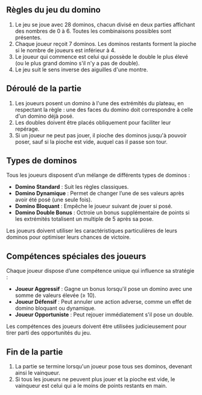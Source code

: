 ## Règles du jeu du domino 

1. Le jeu se joue avec 28 dominos, chacun divisé en deux parties affichant des nombres de 0 à 6. Toutes les combinaisons possibles sont présentes.
2. Chaque joueur reçoit 7 dominos. Les dominos restants forment la pioche si le nombre de joueurs est inférieur à 4.
3. Le joueur qui commence est celui qui possède le double le plus élevé (ou le plus grand domino s'il n'y a pas de double).
4. Le jeu suit le sens inverse des aiguilles d'une montre.

## Déroulé de la partie

1. Les joueurs posent un domino à l'une des extrémités du plateau, en respectant la règle : une des faces du domino doit correspondre à celle d'un domino déjà posé.
2. Les doubles doivent être placés obliquement pour faciliter leur repérage.
3. Si un joueur ne peut pas jouer, il pioche des dominos jusqu'à pouvoir poser, sauf si la pioche est vide, auquel cas il passe son tour.

## Types de dominos
Tous les joueurs disposent d’un mélange de différents types de dominos :
- **Domino Standard** : Suit les règles classiques.
- **Domino Dynamique** : Permet de changer l’une de ses valeurs après avoir été posé (une seule fois).
- **Domino Bloquant** : Empêche le joueur suivant de jouer si posé.
- **Domino Double Bonus** : Octroie un bonus supplémentaire de points si les extrémités totalisent un multiple de 5 après sa pose.

Les joueurs doivent utiliser les caractéristiques particulières de leurs dominos pour optimiser leurs chances de victoire.

## Compétences spéciales des joueurs
Chaque joueur dispose d’une compétence unique qui influence sa stratégie :
- **Joueur Aggressif** : Gagne un bonus lorsqu'il pose un domino avec une somme de valeurs élevée (≥ 10).
- **Joueur Défensif** : Peut annuler une action adverse, comme un effet de domino bloquant ou dynamique.
- **Joueur Opportuniste** : Peut rejouer immédiatement s'il pose un double.

Les compétences des joueurs doivent être utilisées judicieusement pour tirer parti des opportunités du jeu.

## Fin de la partie
1. La partie se termine lorsqu'un joueur pose tous ses dominos, devenant ainsi le vainqueur.
2. Si tous les joueurs ne peuvent plus jouer et la pioche est vide, le vainqueur est celui qui a le moins de points restants en main.







